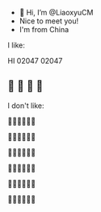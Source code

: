 - 👋 Hi, I’m @LiaoxyuCM
- Nice to meet you!
- I'm from China

I like:

HI 02047 02047

🌵       🌵         🌵      🦖
----------------------------------

I don't like:

🦟🦟🦟🦟🦟🦟

🦟🦟🦟🦟🦟🦟

🦟🦟🦟🦟🦟🦟

🦟🦟🦟🦟🦟🦟

🦟🦟🦟🦟🦟🦟

🦟🦟🦟🦟🦟🦟
